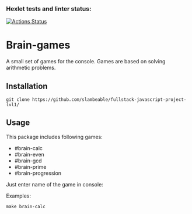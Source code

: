 ### Hexlet tests and linter status:
[![Actions Status](https://github.com/slambeable/fullstack-javascript-project-lvl1/workflows/hexlet-check/badge.svg)](https://github.com/slambeable/fullstack-javascript-project-lvl1/actions)

# Brain-games

A small set of games for the console. Games are based on solving arithmetic problems.

## Installation

```
git clone https://github.com/slambeable/fullstack-javascript-project-lvl1/
```

## Usage

This package includes following games:

- #brain-calc
- #brain-even
- #brain-gcd
- #brain-prime
- #brain-progression

Just enter name of the game in console:

Examples:

```
make brain-calc
```
